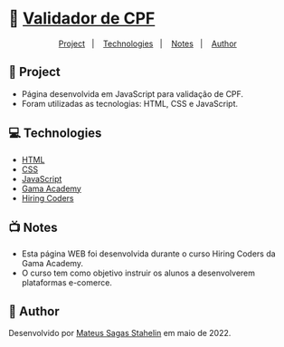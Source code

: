 # :scroll: [Validador de CPF](https://mateus-stahelin.github.io/validador-cpf/)

<p align="center">
  <a href="#-Project">Project</a>&nbsp;&nbsp;&nbsp;|&nbsp;&nbsp;&nbsp;
  <a href="#-Technologies">Technologies</a>&nbsp;&nbsp;&nbsp;|&nbsp;&nbsp;&nbsp;
  <a href="#-Notes">Notes</a>&nbsp;&nbsp;&nbsp;|&nbsp;&nbsp;&nbsp;
  <a href="#-Author">Author</a>&nbsp;&nbsp;&nbsp;
</p>

## :floppy_disk: Project

- Página desenvolvida em JavaScript para validação de CPF.
- Foram utilizadas as tecnologias: HTML, CSS e JavaScript.

## :computer: Technologies

- [HTML](https://www.learn-html.org/)
- [CSS](https://www.css.org/)
- [JavaScript](https://www.javascript.com/)
- [Gama Academy](https://app.gama.academy/)
- [Hiring Coders](https://www.hiringcoders.com.br/)

## :tv: Notes

- Esta página WEB foi desenvolvida durante o curso Hiring Coders da Gama Academy.
- O curso tem como objetivo instruir os alunos a desenvolverem plataformas e-comerce.

## :mechanical_arm: Author

Desenvolvido por [Mateus Sagas Stahelin](https://www.linkedin.com/in/mateus-sagas-stahelin-03177275/) em maio de 2022.
